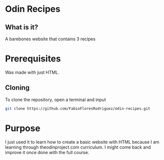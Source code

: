 # Odin Recipes

## What is it?

A barebones website that contains 3 recipes

# Prerequisites

Was made with just HTML.

## Cloning

To clone the repository, open a terminal and input 
``` bash
git clone https://github.com/FabioFloresRodriguez/odin-recipes.git
```

# Purpose

I just used it to learn how to create a basic website with HTML because I am learning through theodinproject.com curriculum. I might come back and improve it once done with the full course.

